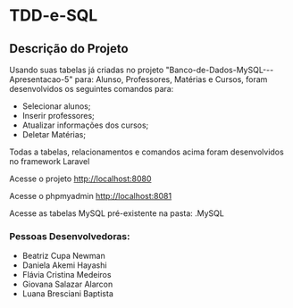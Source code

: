 # TDD-e-SQL

## Descrição do Projeto
Usando suas tabelas já criadas no projeto "Banco-de-Dados-MySQL---Apresentacao-5" para: Alunso, Professores, Matérias e Cursos, foram desenvolvidos os seguintes comandos para:
- Selecionar alunos;
- Inserir professores;
- Atualizar informações dos cursos;
- Deletar Matérias;

Todas a tabelas, relacionamentos e comandos acima foram desenvolvidos no framework Laravel

Acesse o projeto
[http://localhost:8080](http://localhost:8080)

Acesse o phpmyadmin
[http://localhost:8081](http://localhost:8081)

Acesse as tabelas MySQL pré-existente na pasta: .MySQL

### Pessoas Desenvolvedoras: 
- Beatriz Cupa Newman
- Daniela Akemi Hayashi
- Flávia Cristina Medeiros
- Giovana Salazar Alarcon
- Luana Bresciani Baptista
